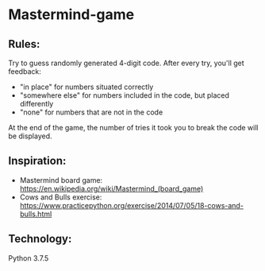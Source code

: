 # Mastermind-game

## Rules:

Try to guess randomly generated 4-digit code. After every try, you'll get feedback:

* "in place" for numbers situated correctly 
* "somewhere else" for numbers included in the code, but placed differently
* "none" for numbers that are not in the code

At the end of the game, the number of tries it took you to break the code will be displayed.

## Inspiration:

* Mastermind board game: https://en.wikipedia.org/wiki/Mastermind_(board_game)
* Cows and Bulls exercise: https://www.practicepython.org/exercise/2014/07/05/18-cows-and-bulls.html

## Technology:

Python 3.7.5

